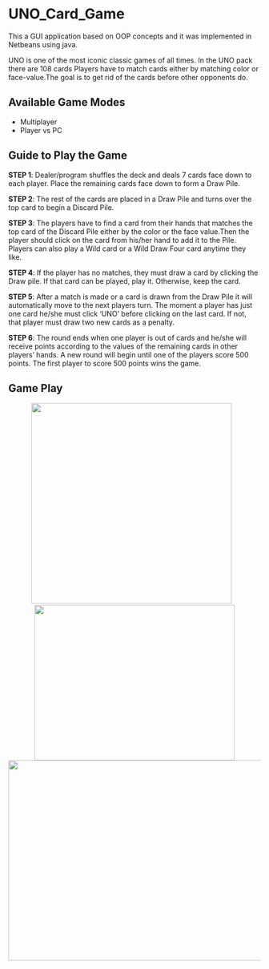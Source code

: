 # UNO_Card_Game

This a GUI application based on OOP concepts and it was implemented in Netbeans using java.

UNO is one of the most iconic classic games of all times. In the UNO pack there are 108 cards  Players have to match cards either by
matching color or face-value.The goal is to get rid of the cards before other opponents do.

## **Available Game Modes**
- Multiplayer
- Player vs PC

## **Guide to Play the Game**

**STEP 1**: Dealer/program shuffles the deck and deals 7 cards face down to each player. Place the  remaining cards face down to form a Draw Pile. 

**STEP 2**: The rest of the cards are placed in a Draw Pile and turns over the top card to begin a Discard Pile. 

**STEP 3**: The players have to find a card from their hands that matches the top card of the Discard Pile either by the color or the face value.Then the player should click on the  card from his/her hand to add it to the Pile. Players can also play a Wild card or a Wild Draw Four card anytime they like. 

**STEP 4**: If the player has no matches, they must draw a card by clicking the Draw pile. If that  card can be played, play it. Otherwise, keep the card. 

**STEP 5**: After a match is made or a card is drawn from the Draw Pile it will automatically move  to the next players turn. The moment a player has just one card he/she must click ‘UNO’ before  clicking on the last card. If not, that player must draw two new cards as a penalty. 

**STEP 6**: The round ends when one player is out of cards and he/she will receive points according  to the values of the remaining cards in other players’ hands. A new round will begin until one of the players score 500 points. The first player to score 500 points wins the game.

## **Game Play**

<p align="center">
  <img width=400 src="https://user-images.githubusercontent.com/65526190/109389294-fe324d80-7931-11eb-8d37-df7c03a2fbd2.png">&nbsp; &nbsp;
  <img  width=400 height=310 src="https://user-images.githubusercontent.com/65526190/109389364-36d22700-7932-11eb-8df8-d301568933c1.png">
    
 
   <img width=800 height=400  src="https://user-images.githubusercontent.com/65526190/109389371-3afe4480-7932-11eb-9eb9-2873df9c089a.png">


</p>




